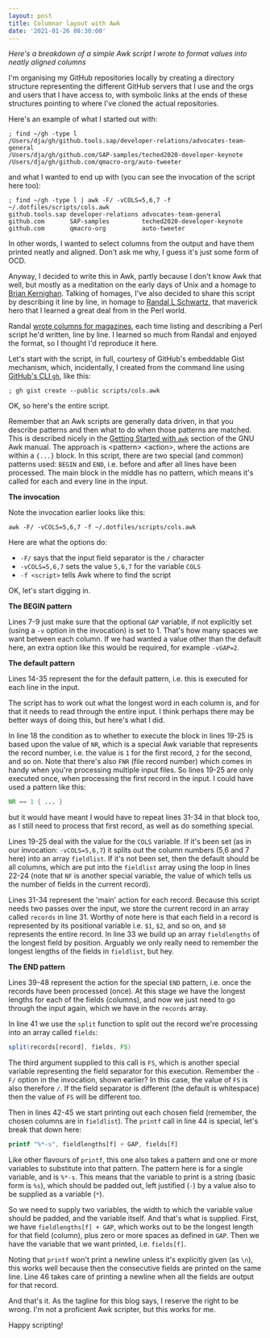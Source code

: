 ```yaml
---
layout: post
title: Columnar layout with Awk
date: '2021-01-26 08:30:00'
---
```


_Here's a breakdown of a simple Awk script I wrote to format values into neatly aligned columns_

I'm organising my GitHub repositories locally by creating a directory structure representing the different GitHub servers that I use and the orgs and users that I have access to, with symbolic links at the ends of these structures pointing to where I've cloned the actual repositories.

Here's an example of what I started out with:

```shell
; find ~/gh -type l
/Users/dja/gh/github.tools.sap/developer-relations/advocates-team-general
/Users/dja/gh/github.com/SAP-samples/teched2020-developer-keynote
/Users/dja/gh/github.com/qmacro-org/auto-tweeter
```

and what I wanted to end up with (you can see the invocation of the script here too):

```shell
; find ~/gh -type l | awk -F/ -vCOLS=5,6,7 -f ~/.dotfiles/scripts/cols.awk
github.tools.sap developer-relations advocates-team-general
github.com       SAP-samples         teched2020-developer-keynote
github.com       qmacro-org          auto-tweeter
```

In other words, I wanted to select columns from the output and have them printed neatly and aligned. Don't ask me why, I guess it's just some form of OCD.

Anyway, I decided to write this in Awk, partly because I don't know Awk that well, but mostly as a meditation on the early days of Unix and a homage to [Brian Kernighan](https://en.wikipedia.org/wiki/Brian_Kernighan). Talking of homages, I've also decided to share this script by describing it line by line, in homage to [Randal L Schwartz](https://en.wikipedia.org/wiki/Randal_L._Schwartz), that maverick hero that I learned a great deal from in the Perl world.

Randal [wrote columns for magazines](http://www.stonehenge.com/merlyn/columns.html), each time listing and describing a Perl script he'd written, line by line. I learned so much from Randal and enjoyed the format, so I thought I'd reproduce it here.

Let's start with the script, in full, courtesy of GitHub's embeddable Gist mechanism, which, incidentally, I created from the command line using [GitHub's CLI `gh`](https://github.com/cli/cli), like this:

```shell
; gh gist create --public scripts/cols.awk
```

OK, so here's the entire script.

<script src="https://gist.github.com/qmacro/c84f5a17dc4740dc2defa6a913cd3c2c.js"></script>

Remember that an Awk scripts are generally data driven, in that you describe patterns and then what to do when those patterns are matched. This is described nicely in the [Getting Started with `awk`](https://www.gnu.org/software/gawk/manual/html_node/Getting-Started.html#Getting-Started) section of the GNU Awk manual. The approach is \<pattern\> \<action\>, where the actions are within a `{...}` block. In this script, there are two special (and common) patterns used: `BEGIN` and `END`, i.e. before and after all lines have been processed. The main block in the middle has no pattern, which means it's called for each and every line in the input.

**The invocation**

Note the invocation earlier looks like this:

```shell
awk -F/ -vCOLS=5,6,7 -f ~/.dotfiles/scripts/cols.awk
```
Here are what the options do:

- `-F/` says that the input field separator is the `/` character
- `-vCOLS=5,6,7` sets the value `5,6,7` for the variable `COLS`
- `-f <script>` tells Awk where to find the script

OK, let's start digging in.

**The BEGIN pattern**

Lines 7-9 just make sure that the optional `GAP` variable, if not explicitly set (using a `-v` option in the invocation) is set to 1. That's how many spaces we want between each column. If we had wanted a value other than the default here, an extra option like this would be required, for example `-vGAP=2`.

**The default pattern**

Lines 14-35 represent the <action> for the default pattern, i.e. this is executed for each line in the input.

The script has to work out what the longest word in each column is, and for that it needs to read through the entire input. I think perhaps there may be better ways of doing this, but here's what I did.

In line 18 the condition as to whether to execute the block in lines 19-25 is based upon the value of `NR`, which is a special Awk variable that represents the record number, i.e. the value is `1` for the first record, `2` for the second, and so on. Note that there's also `FNR` (file record number) which comes in handy when you're processing multiple input files. So lines 19-25 are only executed once, when processing the first record in the input. I could have used a pattern like this:

```awk
NR == 1 { ... }
```

but it would have meant I would have to repeat lines 31-34 in that block too, as I still need to process that first record, as well as do something special.

Lines 19-25 deal with the value for the `COLS` variable. If it's been set (as in our invocation: `-vCOLS=5,6,7`) it splits out the column numbers (5,6 and 7 here) into an array `fieldlist`. If it's not been set, then the default should be all columns, which are put into the `fieldlist` array using the loop in lines 22-24 (note that `NF` is another special variable, the value of which tells us the number of fields in the current record).

Lines 31-34 represent the 'main' action for each record. Because this script needs two passes over the input, we store the current record in an array called `records` in line 31. Worthy of note here is that each field in a record is represented by its positional variable i.e. `$1`, `$2`, and so on, and `$0` represents the entire record. In line 33 we build up an array `fieldlengths` of the longest field by position. Arguably we only really need to remember the longest lengths of the fields in `fieldlist`, but hey.

**The END pattern**

Lines 39-48 represent the action for the special `END` pattern, i.e. once the records have been processed (once). At this stage we have the longest lengths for each of the fields (columns), and now we just need to go through the input again, which we have in the `records` array.

In line 41 we use the `split` function to split out the record we're processing into an array called `fields`:

```awk
split(records[record], fields, FS)
```

The third argument supplied to this call is `FS`, which is another special variable representing the field separator for this execution. Remember the `-F/` option in the invocation, shown earlier? In this case, the value of `FS` is also therefore `/`. If the field separator is different (the default is whitespace) then the value of `FS` will be different too.

Then in lines 42-45 we start printing out each chosen field (remember, the chosen columns are in `fieldlist`). The `printf` call in line 44 is special, let's break that down here:

```awk
printf "%*-s", fieldlengths[f] + GAP, fields[f]
```

Like other flavours of `printf`, this one also takes a pattern and one or more variables to substitute into that pattern. The pattern here is for a single variable, and is `%*-s`. This means that the variable to print is a string (basic form is `%s`), which should be padded out, left justified (`-`) by a value also to be supplied as a variable (`*`).

So we need to supply two variables, the width to which the variable value should be padded, and the variable itself. And that's what is supplied. First, we have `fieldlengths[f] + GAP`, which works out to be the longest length for that field (column), plus zero or more spaces as defined in `GAP`. Then we have the variable that we want printed, i.e. `fields[f]`.

Noting that `printf` won't print a newline unless it's explicitly given (as `\n`), this works well because then the consecutive fields are printed on the same line. Line 46 takes care of printing a newline when all the fields are output for that record.

And that's it. As the tagline for this blog says, I reserve the right to be wrong. I'm not a proficient Awk scripter, but this works for me.

Happy scripting!
